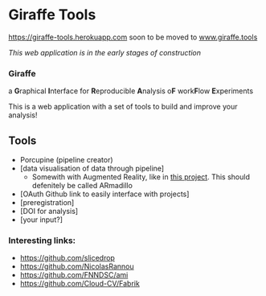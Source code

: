 # Giraffe Tools
https://giraffe-tools.herokuapp.com soon to be moved to www.giraffe.tools

_This web application is in the early stages of construction_

### Giraffe
a **G**raphical **I**nterface for **R**eproducible **A**nalysis o**F** work**F**low **E**xperiments

This is a web application with a set of tools to build and improve your analysis!

## Tools
* Porcupine (pipeline creator)
* [data visualisation of data through pipeline]
  * Somewith with Augmented Reality, like in [this project](https://github.com/TimVanMourik/ChristmasAR). This should defenitely be called ARmadillo
* [OAuth Github link to easily interface with projects]
* [preregistration]
* [DOI for analysis]
* [your input?]

### Interesting links:
* https://github.com/slicedrop
* https://github.com/NicolasRannou
* https://github.com/FNNDSC/ami
* https://github.com/Cloud-CV/Fabrik
